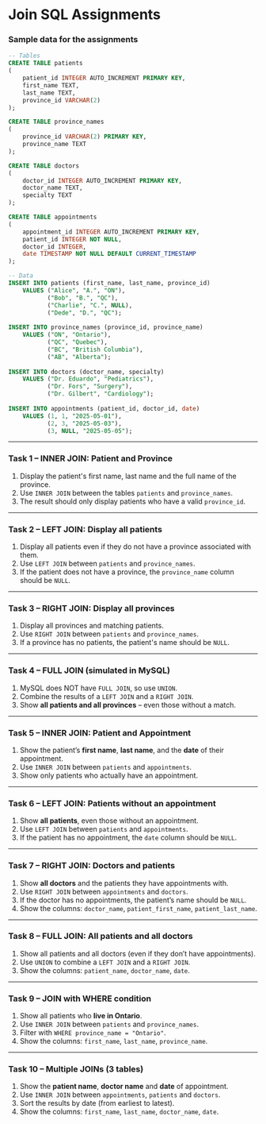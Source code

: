 # Join SQL Assignments
### Sample data for the assignments
```sql
-- Tables
CREATE TABLE patients
(
	patient_id INTEGER AUTO_INCREMENT PRIMARY KEY,
    first_name TEXT,
    last_name TEXT,
    province_id VARCHAR(2)
);

CREATE TABLE province_names
(
	province_id VARCHAR(2) PRIMARY KEY,
    province_name TEXT
);

CREATE TABLE doctors
(
	doctor_id INTEGER AUTO_INCREMENT PRIMARY KEY,
    doctor_name TEXT,
    specialty TEXT
);

CREATE TABLE appointments
(
	appointment_id INTEGER AUTO_INCREMENT PRIMARY KEY,
    patient_id INTEGER NOT NULL,
    doctor_id INTEGER,
    date TIMESTAMP NOT NULL DEFAULT CURRENT_TIMESTAMP
);

-- Data
INSERT INTO patients (first_name, last_name, province_id)
	VALUES ("Alice", "A.", "ON"),
		   ("Bob", "B.", "QC"),
           ("Charlie", "C.", NULL),
           ("Dede", "D.", "QC");
           
INSERT INTO province_names (province_id, province_name)
	VALUES ("ON", "Ontario"),
		   ("QC", "Quebec"),
           ("BC", "British Columbia"),
           ("AB", "Alberta");
           
INSERT INTO doctors (doctor_name, specialty)
	VALUES ("Dr. Eduardo", "Pediatrics"),
		   ("Dr. Fors", "Surgery"),
           ("Dr. Gilbert", "Cardiology");
           
INSERT INTO appointments (patient_id, doctor_id, date)
	VALUES (1, 1, "2025-05-01"),
		   (2, 3, "2025-05-03"),
           (3, NULL, "2025-05-05");
```

---

### Task 1 – INNER JOIN: Patient and Province
1. Display the patient's first name, last name and the full name of the province.
2. Use `INNER JOIN` between the tables `patients` and `province_names`.
3. The result should only display patients who have a valid `province_id`.

---

### Task 2 – LEFT JOIN: Display all patients
1. Display all patients even if they do not have a province associated with them.
2. Use `LEFT JOIN` between `patients` and `province_names`.
3. If the patient does not have a province, the `province_name` column should be `NULL`.

---

### Task 3 – RIGHT JOIN: Display all provinces
1. Display all provinces and matching patients.
2. Use `RIGHT JOIN` between `patients` and `province_names`.
3. If a province has no patients, the patient's name should be `NULL`.

---

### Task 4 – FULL JOIN (simulated in MySQL)
1. MySQL does NOT have `FULL JOIN`, so use `UNION`.
2. Combine the results of a `LEFT JOIN` and a `RIGHT JOIN`.
3. Show **all patients and all provinces** – even those without a match.

---

### Task 5 – INNER JOIN: Patient and Appointment
1. Show the patient’s **first name**, **last name**, and the **date** of their appointment.
2. Use `INNER JOIN` between `patients` and `appointments`.
3. Show only patients who actually have an appointment.

---

### Task 6 – LEFT JOIN: Patients without an appointment
1. Show **all patients**, even those without an appointment.
2. Use `LEFT JOIN` between `patients` and `appointments`.
3. If the patient has no appointment, the `date` column should be `NULL`.

---

### Task 7 – RIGHT JOIN: Doctors and patients
1. Show **all doctors** and the patients they have appointments with.
2. Use `RIGHT JOIN` between `appointments` and `doctors`.
3. If the doctor has no appointments, the patient’s name should be `NULL`.
4. Show the columns: `doctor_name`, `patient_first_name`, `patient_last_name`.

---

### Task 8 – FULL JOIN: All patients and all doctors
1. Show all patients and all doctors (even if they don’t have appointments).
2. Use `UNION` to combine a `LEFT JOIN` and a `RIGHT JOIN`.
3. Show the columns: `patient_name`, `doctor_name`, `date`.

---

### Task 9 – JOIN with WHERE condition
1. Show all patients who **live in Ontario**.
2. Use `INNER JOIN` between `patients` and `province_names`.
3. Filter with `WHERE province_name = "Ontario"`.
4. Show the columns: `first_name`, `last_name`, `province_name`.

---

### Task 10 – Multiple JOINs (3 tables)
1. Show the **patient name**, **doctor name** and **date** of appointment.
2. Use `INNER JOIN` between `appointments`, `patients` and `doctors`.
3. Sort the results by date (from earliest to latest).
4. Show the columns: `first_name`, `last_name`, `doctor_name`, `date`.